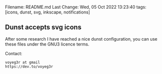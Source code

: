 Filename: README.md
Last Change: Wed, 05 Oct 2022 13:23:40
tags: [icons, dunst, svg, inkscape, notifications]

## Dunst accepts svg icons

After some research I have reached a nice dunst configuration,
you can use these files under the GNU3 licence terms.

Contact:

    voyeg3r at gmail
    https://dev.to/voyeg3r

